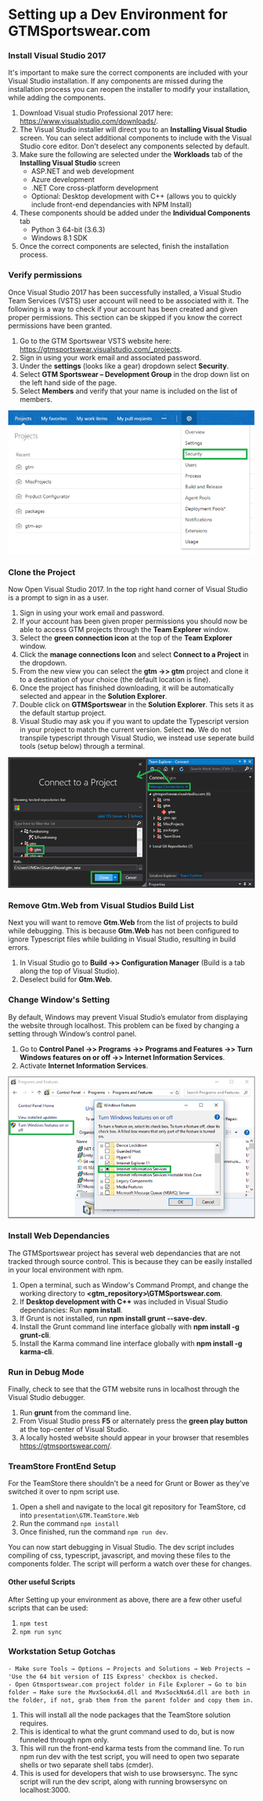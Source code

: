 # Setting up a Dev Environment for GTMSportswear.com

### Install Visual Studio 2017

It's important to make sure the correct components are included with your Visual Studio installation. If any components are missed during the installation process you can reopen the installer to modify your installation, while adding the components.
1.	Download Visual studio Professional 2017 here: https://www.visualstudio.com/downloads/.
1.  The Visual Studio installer will direct you to an **Installing Visual Studio** screen. You can select additional components to include with the Visual Studio core editor. Don't deselect any components selected by default.
1.	Make sure the following are selected under the **Workloads** tab of the **Installing Visual Studio** screen
    *	ASP.NET and web development
    *	Azure development
    *	.NET Core cross-platform development
    * Optional: Desktop development with C++ (allows you to quickly include front-end dependancies with NPM Install)
1.	These components should be added under the **Individual Components** tab
    *	Python 3 64-bit (3.6.3)
    *	Windows 8.1 SDK
1. Once the correct components are selected, finish the installation process. 
   
### Verify permissions

Once Visual Studio 2017 has been successfully installed, a Visual Studio Team Services (VSTS) user account will need to be associated with it. The following is a way to check if your account has been created and given proper permissions. This section can be skipped if you know the correct permissions have been granted.  
1.	Go to the GTM Sportswear VSTS website here: https://gtmsportswear.visualstudio.com/_projects.
1.	Sign in using your work email and associated password.
1.	Under the **settings** (looks like a gear) dropdown select **Security**. 
1.	Select **GTM Sportswear – Development Group** in the drop down list on the left hand side of the page.
1.	Select **Members** and verify that your name is included on the list of members.

![Screenshot Cannot Display](../images/SetupComVerifyPermissions.png "Visual to help find security menu")
    
### Clone the Project

Now Open Visual Studio 2017. In the top right hand corner of Visual Studio is a prompt to sign in as a user. 
1.	Sign in using your work email and password.
1.	If your account has been given proper permissions you should now be able to access GTM projects through the **Team Explorer** window. 
1.	Select the **green connection icon** at the top of the **Team Explorer** window.
1.	Click the **manage connections Icon** and select **Connect to a Project** in the dropdown.   
1.	From the new view you can select the **gtm ->> gtm** project and clone it to a destination of your choice (the default location is fine).
1.  Once the project has finished downloading, it will be automatically selected and appear in the **Solution Explorer**.
1.  Double click on **GTMSportswear** in the **Solution Explorer**. This sets it as the default startup project.
1.  Visual Studio may ask you if you want to update the Typescript version in your project to match the current version. Select **no**. We do not transpile typescript through Visual Studio, we instead use seperate build tools (setup below) through a terminal.

![Screenshot Cannot Display](../images/SetupComCloneProject.png "Visual of cloning gtm project")

### Remove Gtm.Web from Visual Studios Build List

Next you will want to remove **Gtm.Web** from the list of projects to build while debugging. This is because **Gtm.Web** has not been configured to ignore Typescript files while building in Visual Studio, resulting in build errors. 
1.	In Visual Studio go to **Build ->>  Configuration Manager** (Build is a tab along the top of Visual Studio).
1.	Deselect build for **Gtm.Web**.

### Change Window's Setting

By default, Windows may prevent Visual Studio’s emulator from displaying the website through localhost. This problem can be fixed by changing a setting through Window’s control panel.
1.	Go to **Control Panel ->> Programs ->> Programs and Features ->> Turn Windows features on or off ->> Internet Information Services**.
1.	Activate **Internet Information Services**.

![Screenshot Cannot Display](../images/SetupComWindowsSettingFix.png "Visual of Window's setting that must be changed")
    
### Install Web Dependancies

The GTMSportswear project has several web dependancies that are not tracked through source control. This is because they can be easily installed in your local environment with npm. 
1. Open a terminal, such as Window's Command Prompt, and change the working directory to **\<gtm_repository\>\GTMSportswear.com**. 
1. If **Desktop development with C++** was included in Visual Studio dependancies: Run **npm install**.
1. If Grunt is not installed, run **npm install grunt --save-dev**.
1. Install the Grunt command line interface globally with **npm install -g grunt-cli**.
1. Install the Karma command line interface globally with **npm install -g karma-cli**.
   
### Run in Debug Mode

Finally, check to see that the GTM website runs in localhost through the Visual Studio debugger.
1. Run **grunt** from the command line.
1. From Visual Studio press **F5** or alternately press the **green play button** at the top-center of Visual Studio.
1. A locally hosted website should appear in your browser that resembles https://gtmsportswear.com/.
    
### TreamStore FrontEnd Setup

For the TeamStore there shouldn't be a need for Grunt or Bower as they've switched it over to npm script use.

1. Open a shell and navigate to the local git repository for TeamStore, cd into `presentation\GTM.TeamStore.Web`
2. Run the command `npm install`
3. Once finished, run the command `npm run dev`.

You can now start debugging in Visual Studio. The dev script includes compiling of css, typescript, javascript, and moving these files to the components folder. The script will perform a watch over these for changes.

#### Other useful Scripts
After Setting up your environment as above, there are a few other useful scripts that can be used:

1. `npm test`
2. `npm run sync`

### Workstation Setup Gotchas
    - Make sure Tools → Options → Projects and Solutions → Web Projects → 'Use the 64 bit version of IIS Express' checkbox is checked.
    - Open Gtmsportswear.com project folder in File Explorer → Go to bin folder → Make sure the MvxSockx64.dll and MvxSockNx64.dll are both in the folder, if not, grab them from the parent folder and copy them in.

1. This will install all the node packages that the TeamStore solution requires.
2. This is identical to what the grunt command used to do, but is now funneled through npm only.
3. This will run the front-end karma tests from the command line. To run npm run dev with the test script, you will need to open two separate shells or two separate shell tabs (cmder).
4. This is used for developers that wish to use browsersync. The sync script will run the dev script, along with running browsersync on localhost:3000.
